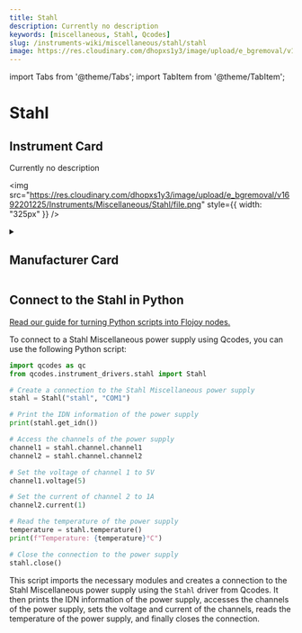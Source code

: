 ```yaml
---
title: Stahl
description: Currently no description
keywords: [miscellaneous, Stahl, Qcodes]
slug: /instruments-wiki/miscellaneous/stahl/stahl
image: https://res.cloudinary.com/dhopxs1y3/image/upload/e_bgremoval/v1692201225/Instruments/Miscellaneous/Stahl/file.png
---
```


import Tabs from '@theme/Tabs';
import TabItem from '@theme/TabItem';

# Stahl

## Instrument Card

<div className="flex">

<div>

Currently no description

</div>

<img src="https://res.cloudinary.com/dhopxs1y3/image/upload/e_bgremoval/v1692201225/Instruments/Miscellaneous/Stahl/file.png" style={{ width: "325px" }} />

</div>

<details>
<summary><h2>Manufacturer Card</h2></summary>

<img src="https://res.cloudinary.com/dhopxs1y3/image/upload/e_bgremoval/v1692142672/Instruments/Vendor%20Logos/FLOJOY_TEXT.png" style={{ width: "100%", objectFit: "cover" }} />

Unable to find Vendor Description. <a href="https://r-stahl.com/en/global/home/">Website</a>.

<ul>
  <li>Headquarters: nan</li>
  <li>Yearly Revenue (millions, USD): nan</li>
</ul>
</details>

## Connect to the Stahl in Python

[Read our guide for turning Python scripts into Flojoy nodes.](https://docs.flojoy.ai/custom-nodes/creating-custom-node/)


<Tabs>
<TabItem value="Qcodes" label="Qcodes">

To connect to a Stahl Miscellaneous power supply using Qcodes, you can use the following Python script:

```python
import qcodes as qc
from qcodes.instrument_drivers.stahl import Stahl

# Create a connection to the Stahl Miscellaneous power supply
stahl = Stahl("stahl", "COM1")

# Print the IDN information of the power supply
print(stahl.get_idn())

# Access the channels of the power supply
channel1 = stahl.channel.channel1
channel2 = stahl.channel.channel2

# Set the voltage of channel 1 to 5V
channel1.voltage(5)

# Set the current of channel 2 to 1A
channel2.current(1)

# Read the temperature of the power supply
temperature = stahl.temperature()
print(f"Temperature: {temperature}°C")

# Close the connection to the power supply
stahl.close()
```

This script imports the necessary modules and creates a connection to the Stahl Miscellaneous power supply using the `Stahl` driver from Qcodes. It then prints the IDN information of the power supply, accesses the channels of the power supply, sets the voltage and current of the channels, reads the temperature of the power supply, and finally closes the connection.

</TabItem>
</Tabs>